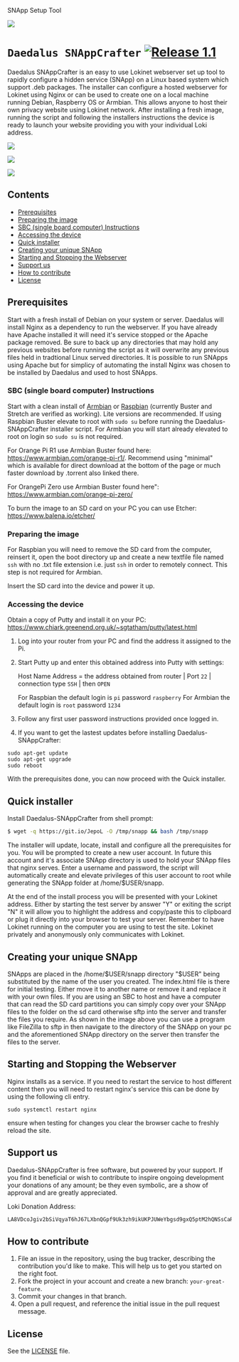 SNApp Setup Tool

![](https://i.imgur.com/o1fLzMl.png)

# `Daedalus SNAppCrafter` [![Release 1.1](https://img.shields.io/badge/Release-1.1-green.svg)](https://github.com/necro-nemesis/raspap-webgui/releases)

Daedalus SNAppCrafter is an easy to use Lokinet webserver set up tool to rapidly configure a hidden service (SNApp) on a Linux based system which support .deb packages. The installer can configure a hosted webserver for Lokinet using Nginx or can be used to create one on a local machine running Debian, Raspberry OS or Armbian. This allows anyone to host their own privacy website using Lokinet network. After installing a fresh image, running the script and following the installers instructions the device is ready to launch your website providing you with your individual Loki address.

![](https://i.imgur.com/jIrnuEq.png)

![](https://i.imgur.com/bNggIs3.png)

![](https://i.imgur.com/KDYFjEu.png)

## Contents

 - [Prerequisites](#prerequisites)
 - [Preparing the image](#preparing-the-image)
 - [SBC (single board computer) Instructions](#sbc-single-board-computer-instructions)
 - [Accessing the device](#accessing-the-device)
 - [Quick installer](#quick-installer)
 - [Creating your unique SNApp](#creating-your-unique-snapp)
 - [Starting and Stopping the Webserver](#starting-and-stopping-the-webserver)
 - [Support us](#support-us)
 - [How to contribute](#how-to-contribute)
 - [License](#license)

## Prerequisites

Start with a fresh install of Debian on your system or server. Daedalus will install Nginx as a dependency to run the webserver. If you have already have Apache installed it will need it's service stopped or the Apache package removed. Be sure to back up any directories that may hold any previous websites before running the script as it will overwrite any previous files held in tradtional Linux served directories. It is possible to run SNApps using Apache but for simplicy of automating the install Nginx was chosen to be installed by Daedalus and used to host SNApps.

### SBC (single board computer) Instructions

Start with a clean install of [Armbian](https://www.armbian.com/) or [Raspbian](https://www.raspberrypi.org/downloads/raspbian/) (currently Buster and Stretch are verified as working). Lite versions are recommended. If using Raspbian Buster elevate to root with ```sudo su``` before running the Daedalus-SNAppCrafter installer script. For Armbian you will start already elevated to root on login so ```sudo su``` is not required.

For Orange Pi R1 use Armbian Buster found here: https://www.armbian.com/orange-pi-r1/. Recommend using "minimal" which is available for direct download at the bottom of the page or much faster download by .torrent also linked there.

For OrangePi Zero use Armbian Buster found here": https://www.armbian.com/orange-pi-zero/

To burn the image to an SD card on your PC you can use Etcher:
https://www.balena.io/etcher/

### Preparing the image

For Raspbian you will need to remove the SD card from the computer, reinsert it, open the boot directory up and create a new textfile file named `ssh` with no .txt file extension i.e. just `ssh` in order to remotely connect. This step is not required for Armbian.

Insert the SD card into the device and power it up.

### Accessing the device

Obtain a copy of Putty and install it on your PC:
https://www.chiark.greenend.org.uk/~sgtatham/putty/latest.html

1.  Log into your router from your PC and find the address it assigned to the Pi.

2.  Start Putty up and enter this obtained address into Putty with settings:

    Host Name Address = the address obtained from router | Port `22` | connection type `SSH` | then `OPEN`

    For Raspbian the default login is `pi` password `raspberry`
    For Armbian the default login is `root` password `1234`

3.  Follow any first user password instructions provided once logged in.

4. If you want to get the lastest updates before installing Daedalus-SNAppCrafter:
```
sudo apt-get update
sudo apt-get upgrade
sudo reboot
```
With the prerequisites done, you can now proceed with the Quick installer.

## Quick installer

Install Daedalus-SNAppCrafter from shell prompt:
```sh
$ wget -q https://git.io/JepoL -O /tmp/snapp && bash /tmp/snapp
```
The installer will update, locate, install and configure all the prerequisites for you. You will be prompted to create a new user account. In future this account and it's associate SNApp directory is used to hold your SNApp files that nginx serves. Enter a username and password, the script will automatically create and elevate privileges of this user account to root while generating the SNApp folder at /home/$USER/snapp.

At the end of the install process you will be presented with your Lokinet address. Either by starting the test server by answer "Y" or exiting the script "N" it will allow you to highlight the address and copy/paste this to clipboard or plug it directly into your browser to test your server. Remember to have Lokinet running on the computer you are using to test the site. Lokinet privately and anonymously only communicates with Lokinet.

## Creating your unique SNApp

SNApps are placed in the /home/$USER/snapp directory "$USER" being substituted by the name of the user you created. The index.html file is there for initial testing. Either move it to another name or remove it and replace it with your own files. If you are using an SBC to host and have a computer that can read the SD card partitions you can simply copy over your SNApp files to the folder on the sd card otherwise sftp into the server and transfer the files you require. As shown in the image above you can use a program like FileZilla to sftp in then navigate to the directory of the SNApp on your pc and the aforementioned SNApp directory on the server then transfer the files to the server.

## Starting and Stopping the Webserver

Nginx installs as a service. If you need to restart the service to host different content then you will need to restart nginx's service this can be done by using the following cli entry.

```sudo systemctl restart nginx```

ensure when testing for changes you clear the browser cache to freshly reload the site.

## Support us

Daedalus-SNAppCrafter is free software, but powered by your support. If you find it beneficial or wish to contribute to inspire ongoing development your donations of any amount; be they even symbolic, are a show of approval and are greatly appreciated.

Loki Donation Address:
```sh
LA8VDcoJgiv2bSiVqyaT6hJ67LXbnQGpf9Uk3zh9ikUKPJUWeYbgsd9gxQ5ptM2hQNSsCaRETQ3GM9FLDe7BGqcm4ve69bh
```
## How to contribute

1. File an issue in the repository, using the bug tracker, describing the
   contribution you'd like to make. This will help us to get you started on the
   right foot.
2. Fork the project in your account and create a new branch:
   `your-great-feature`.
3. Commit your changes in that branch.
4. Open a pull request, and reference the initial issue in the pull request
   message.

## License
See the [LICENSE](./LICENSE) file.
